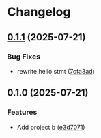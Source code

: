 # Changelog

## [0.1.1](https://github.com/simenkristoffers1/release-please/compare/v0.1.0...v0.1.1) (2025-07-21)


### Bug Fixes

* rewrite hello stmt ([7cfa3ad](https://github.com/simenkristoffers1/release-please/commit/7cfa3ad3509be1d68b739a7103225d20b7a881e1))

## 0.1.0 (2025-07-21)


### Features

* Add project b ([e3d7071](https://github.com/simenkristoffers1/release-please/commit/e3d707197726b5aa2068d0d76282a20d1aebec93))
